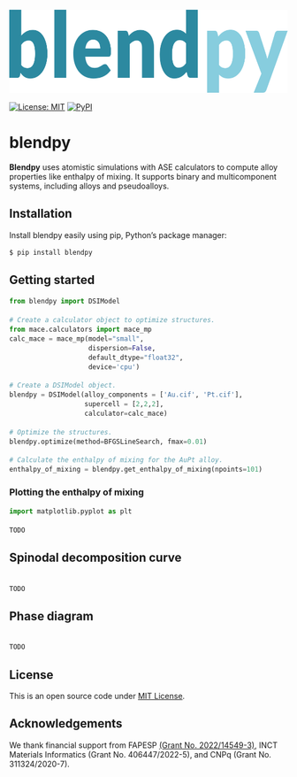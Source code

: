 <p align="center">
<img src="https://raw.githubusercontent.com/leseixas/blendpy/refs/heads/main/logo.png" style="height: 150px"></p>

[![License: MIT](https://img.shields.io/github/license/leseixas/blendpy?color=green&style=for-the-badge)](LICENSE)    [![PyPI](https://img.shields.io/pypi/v/blendpy?color=red&label=version&style=for-the-badge)](https://pypi.org/project/blendpy/)

# blendpy
**Blendpy** uses atomistic simulations with ASE calculators to compute alloy properties like enthalpy of mixing. It supports binary and multicomponent systems, including alloys and pseudoalloys.

## Installation

Install blendpy easily using pip, Python’s package manager:
```bash
$ pip install blendpy
```

## Getting started

```python
from blendpy import DSIModel

# Create a calculator object to optimize structures.
from mace.calculators import mace_mp
calc_mace = mace_mp(model="small",
                    dispersion=False,
                    default_dtype="float32",
                    device='cpu')

# Create a DSIModel object.
blendpy = DSIModel(alloy_components = ['Au.cif', 'Pt.cif'],
                   supercell = [2,2,2],
                   calculator=calc_mace)

# Optimize the structures.
blendpy.optimize(method=BFGSLineSearch, fmax=0.01)

# Calculate the enthalpy of mixing for the AuPt alloy.
enthalpy_of_mixing = blendpy.get_enthalpy_of_mixing(npoints=101)
```

### Plotting the enthalpy of mixing

```python
import matplotlib.pyplot as plt

TODO

```

## Spinodal decomposition curve

```python

TODO

```

## Phase diagram

```python

TODO

```


## License

This is an open source code under [MIT License](LICENSE).

## Acknowledgements

We thank financial support from FAPESP [(Grant No. 2022/14549-3)](https://bvs.fapesp.br/pt/auxilios/111791/materiais-de-alta-entropia-inteligiveis-desenvolvendo-modelos-dados-e-aplicacoes/), INCT Materials Informatics (Grant No. 406447/2022-5), and CNPq (Grant No. 311324/2020-7).